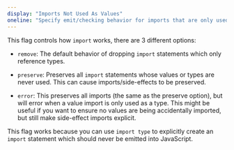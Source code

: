 ```yaml
---
display: "Imports Not Used As Values"
oneline: "Specify emit/checking behavior for imports that are only used for types"
---
```


This flag controls how `import` works, there are 3 different options:

- `remove`: The default behavior of dropping `import` statements which only reference types.

- `preserve`: Preserves all `import` statements whose values or types are never used. This can cause imports/side-effects to be preserved.

- `error`: This preserves all imports (the same as the preserve option), but will error when a value import is only used as a type. This might be useful if you want to ensure no values are being accidentally imported, but still make side-effect imports explicit.

This flag works because you can use `import type` to explicitly create an `import` statement which should never be emitted into JavaScript.
